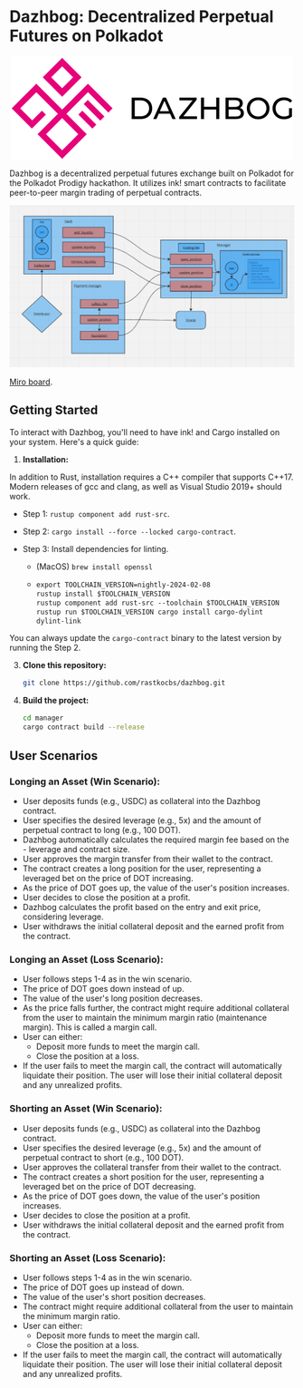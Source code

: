 # Dazhbog: Decentralized Perpetual Futures on Polkadot


<img src="/images/dazhbog-logo.png" width="500" height="184" style="display: block; margin: 0 auto">

Dazhbog is a decentralized perpetual futures exchange built on Polkadot for the Polkadot Prodigy hackathon. It utilizes ink! smart contracts to facilitate peer-to-peer margin trading of perpetual contracts.

![title](images/architectureOverview.png)

[Miro board](https://miro.com/app/board/uXjVKDOV49s=/?share_link_id=628179226125).

## Getting Started

To interact with Dazhbog, you'll need to have ink! and Cargo installed on your system. Here's a quick guide:

1. **Installation:**

In addition to Rust, installation requires a C++ compiler that supports C++17.
Modern releases of gcc and clang, as well as Visual Studio 2019+ should work.

-   Step 1: `rustup component add rust-src`.

-   Step 2: `cargo install --force --locked cargo-contract`.

-   Step 3: Install dependencies for linting.

    -   (MacOS) `brew install openssl`
    -   ```
        export TOOLCHAIN_VERSION=nightly-2024-02-08
        rustup install $TOOLCHAIN_VERSION
        rustup component add rust-src --toolchain $TOOLCHAIN_VERSION
        rustup run $TOOLCHAIN_VERSION cargo install cargo-dylint dylint-link
        ```
You can always update the `cargo-contract` binary to the latest version by running the Step 2.

3. **Clone this repository:**

   ```bash
   git clone https://github.com/rastkocbs/dazhbog.git

4. **Build the project:**

   ```bash
   cd manager
   cargo contract build --release

## User Scenarios

### Longing an Asset (Win Scenario):

- User deposits funds (e.g., USDC) as collateral into the Dazhbog contract.
- User specifies the desired leverage (e.g., 5x) and the amount of perpetual contract to long (e.g., 100 DOT).
- Dazhbog automatically calculates the required margin fee based on the - leverage and contract size.
- User approves the margin transfer from their wallet to the contract.
- The contract creates a long position for the user, representing a leveraged bet on the price of DOT increasing.
- As the price of DOT goes up, the value of the user's position increases.
- User decides to close the position at a profit.
- Dazhbog calculates the profit based on the entry and exit price, considering leverage.
- User withdraws the initial collateral deposit and the earned profit from the contract.

### Longing an Asset (Loss Scenario):

- User follows steps 1-4 as in the win scenario.
- The price of DOT goes down instead of up.
- The value of the user's long position decreases.
- As the price falls further, the contract might require additional collateral from the user to maintain the minimum margin ratio (maintenance margin). This is called a margin call.
- User can either:
    - Deposit more funds to meet the margin call.
    - Close the position at a loss.
- If the user fails to meet the margin call, the contract will automatically liquidate their position. The user will lose their initial collateral deposit and any unrealized profits.

### Shorting an Asset (Win Scenario):

- User deposits funds (e.g., USDC) as collateral into the Dazhbog contract.
- User specifies the desired leverage (e.g., 5x) and the amount of perpetual contract to short (e.g., 100 DOT).
- User approves the collateral transfer from their wallet to the contract.
- The contract creates a short position for the user, representing a leveraged bet on the price of DOT decreasing.
- As the price of DOT goes down, the value of the user's position increases.
- User decides to close the position at a profit.
- User withdraws the initial collateral deposit and the earned profit from the contract.

### Shorting an Asset (Loss Scenario):

- User follows steps 1-4 as in the win scenario.
- The price of DOT goes up instead of down.
- The value of the user's short position decreases.
- The contract might require additional collateral from the user to maintain the minimum margin ratio.
- User can either:
    - Deposit more funds to meet the margin call.
    - Close the position at a loss.
- If the user fails to meet the margin call, the contract will automatically liquidate their position. The user will lose their initial collateral deposit and any unrealized profits. 
